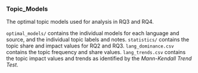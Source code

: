 ### Topic_Models
The optimal topic models used for analysis in RQ3 and RQ4.

`optimal_models/` contains the individual models for each language and source, and the individual topic labels and notes.
`statistics/` contains the topic share and impact values for RQ2 and RQ3. `lang_dominance.csv` contains the topic frequency and share values. `lang_trends.csv` contains the topic impact values and trends as identified by the *Mann-Kendall Trend Test*. 
